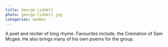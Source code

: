 ```yaml
---
title: George Liddell
photo: george-liddell.jpg
categories: member
---
```


A poet and reciter of long rhyme. Favourites include, the Cremation of Sam Mcgee. He also brings many of his own poems for the group.
